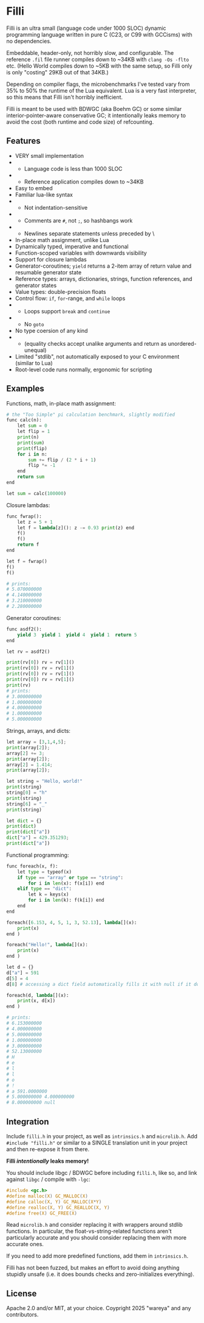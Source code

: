 # Filli

Filli is an ultra small (language code under 1000 SLOC) dynamic programming language written in pure C (C23, or C99 with GCCisms) with no dependencies.

Embeddable, header-only, not horribly slow, and configurable. The reference `.fil` file runner compiles down to ~34KB with `clang -Os -flto` etc. (Hello World compiles down to ~5KB with the same setup, so Filli only is only "costing" 29KB out of that 34KB.)

Depending on compiler flags, the microbenchmarks I've tested vary from 35% to 50% the runtime of the Lua equivalent. Lua is a very fast interpreter, so this means that Filli isn't horribly inefficient.

Filli is meant to be used with BDWGC (aka Boehm GC) or some similar interior-pointer-aware conservative GC; it intentionally leaks memory to avoid the cost (both runtime and code size) of refcounting.

## Features

- VERY small implementation
- - Language code is less than 1000 SLOC
- - Reference application compiles down to ~34KB
- Easy to embed
- Familiar lua-like syntax
- - Not indentation-sensitive
- - Comments are `#`, not `;`, so hashbangs work
- - Newlines separate statements unless preceded by \
- In-place math assignment, unlike Lua
- Dynamically typed, imperative and functional
- Function-scoped variables with downwards visibility
- Support for closure lambdas
- Generator-coroutines; `yield` returns a 2-item array of return value and resumable generator state
- Reference types: arrays, dictionaries, strings, function references, and generator states
- Value types: double-precision floats
- Control flow: `if`, `for`-range, and `while` loops
- - Loops support `break` and `continue`
- - No `goto`
- No type coersion of any kind
- - (equality checks accept unalike arguments and return as unordered-unequal)
- Limited "stdlib", not automatically exposed to your C environment (similar to Lua)
- Root-level code runs normally, ergonomic for scripting

## Examples

Functions, math, in-place math assignment:

```python
# the "Too Simple" pi calculation benchmark, slightly modified
func calc(n):
    let sum = 0
    let flip = 1
    print(n)
    print(sum)
    print(flip)
    for i in n:
        sum += flip / (2 * i + 1)
        flip *= -1
    end
    return sum
end

let sum = calc(100000)
```

Closure lambdas:

```python
func fwrap():
    let z = 5 + 1
    let f = lambda[z](): z -= 0.93 print(z) end
    f()
    f()
    return f
end

let f = fwrap()
f()
f()

# prints:
# 5.070000000
# 4.140000000
# 3.210000000
# 2.280000000
```

Generator coroutines:

```python
func asdf2():
    yield 3  yield 1  yield 4  yield 1  return 5
end

let rv = asdf2()

print(rv[0]) rv = rv[1]()  
print(rv[0]) rv = rv[1]()  
print(rv[0]) rv = rv[1]()  
print(rv[0]) rv = rv[1]()  
print(rv)
# prints:
# 3.000000000
# 1.000000000
# 4.000000000
# 1.000000000
# 5.000000000
```

Strings, arrays, and dicts:

```python
let array = [3,1,4,5];
print(array[2]);
array[2] += 3;
print(array[2]);
array[2] = 1.414;
print(array[2]);

let string = "Hello, world!"
print(string)
string[0] = "h"
print(string)
string[6] = "_"
print(string)

let dict = {}
print(dict)
print(dict["a"])
dict["a"] = 429.351293;
print(dict["a"])
```

Functional programming:

```python
func foreach(x, f):
    let type = typeof(x)
    if type == "array" or type == "string":
        for i in len(x): f(x[i]) end
    elif type == "dict":
        let k = keys(x)
        for i in len(k): f(k[i]) end
    end
end

foreach([6.153, 4, 5, 1, 3, 52.13], lambda[](x):
    print(x)
end )

foreach("Hello!", lambda[](x):
    print(x)
end )

let d = {}
d["a"] = 591
d[5] = 4
d[8] # accessing a dict field automatically fills it with null if it doesn't exist yet

foreach(d, lambda[](x):
    print(x, d[x])
end )

# prints:
# 6.153000000
# 4.000000000
# 5.000000000
# 1.000000000
# 3.000000000
# 52.13000000
# H
# e
# l
# l
# o
# !
# a 591.0000000
# 5.000000000 4.000000000
# 8.000000000 null
```

## Integration

Include `filli.h` in your project, as well as `intrinsics.h` and `microlib.h`. Add `#include "filli.h"` or similar to a SINGLE translation unit in your project and then re-expose it from there.

**Filli *intentionally* leaks memory!**


You should include libgc / BDWGC before including `filli.h`, like so, and link against `libgc` / compile with `-lgc`:

```c
#include <gc.h>
#define malloc(X) GC_MALLOC(X)
#define calloc(X, Y) GC_MALLOC(X*Y)
#define realloc(X, Y) GC_REALLOC(X, Y)
#define free(X) GC_FREE(X)
```

Read `microlib.h` and consider replacing it with wrappers around stdlib functions. In particular, the float-vs-string-related functions aren't particularly accurate and you should consider replacing them with more accurate ones.

If you need to add more predefined functions, add them in `intrinsics.h`.

Filli has not been fuzzed, but makes an effort to avoid doing anything stupidly unsafe (i.e. it does bounds checks and zero-initializes everything).

## License

Apache 2.0 and/or MIT, at your choice. Coypright 2025 "wareya" and any contributors.

